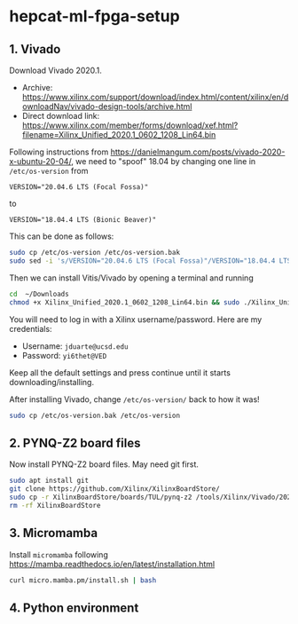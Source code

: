 # hepcat-ml-fpga-setup

## 1. Vivado

Download Vivado 2020.1.
- Archive: https://www.xilinx.com/support/download/index.html/content/xilinx/en/downloadNav/vivado-design-tools/archive.html
- Direct download link: https://www.xilinx.com/member/forms/download/xef.html?filename=Xilinx_Unified_2020.1_0602_1208_Lin64.bin

Following instructions from https://danielmangum.com/posts/vivado-2020-x-ubuntu-20-04/, we need to "spoof" 18.04 by changing one line in `/etc/os-version` from
```
VERSION="20.04.6 LTS (Focal Fossa)"
```
to
```
VERSION="18.04.4 LTS (Bionic Beaver)"
```
This can be done as follows:
```bash
sudo cp /etc/os-version /etc/os-version.bak
sudo sed -i 's/VERSION="20.04.6 LTS (Focal Fossa)"/VERSION="18.04.4 LTS (Bionic Beaver)"/g' /etc/os-version
```

Then we can install Vitis/Vivado by opening a terminal and running

```bash
cd  ~/Downloads
chmod +x Xilinx_Unified_2020.1_0602_1208_Lin64.bin && sudo ./Xilinx_Unified_2020.1_0602_1208_Lin64.bin
```

You will need to log in with a Xilinx username/password. Here are my credentials:
- Username: `jduarte@ucsd.edu`
- Password: `yi6thet@VED`

Keep all the default settings and press continue until it starts downloading/installing.

After installing Vivado, change `/etc/os-version/` back to how it was!

```bash
sudo cp /etc/os-version.bak /etc/os-version
```

## 2. PYNQ-Z2 board files

Now install PYNQ-Z2 board files. May need git first.
```bash
sudo apt install git
git clone https://github.com/Xilinx/XilinxBoardStore/
sudo cp -r XilinxBoardStore/boards/TUL/pynq-z2 /tools/Xilinx/Vivado/2020.1/data/boards/board_files/
rm -rf XilinxBoardStore
```

## 3. Micromamba

Install `micromamba` following https://mamba.readthedocs.io/en/latest/installation.html

```bash
curl micro.mamba.pm/install.sh | bash
```

## 4. Python environment

```bash

```

